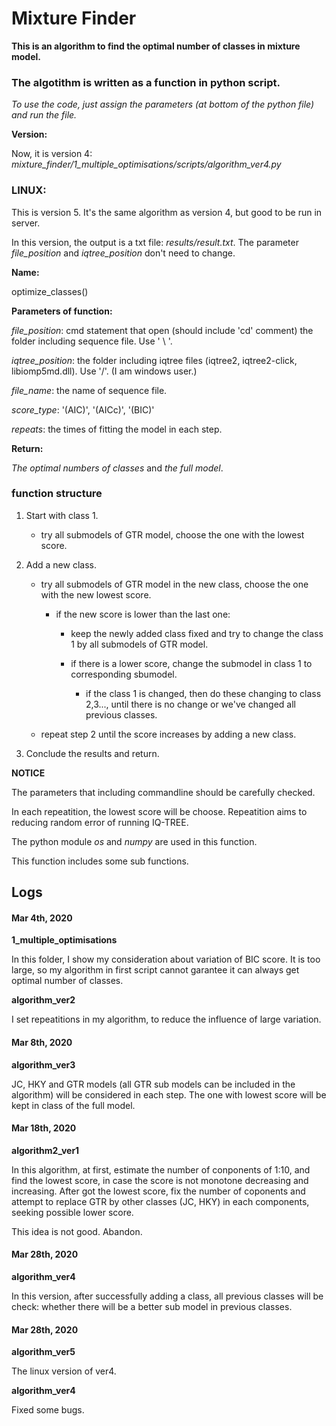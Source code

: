 # Mixture Finder

**This is an algorithm to find the optimal number of classes in mixture model.**

### The algotithm is written as a function in python script. ###

*To use the code, just assign the parameters (at bottom of the python file) and run the file.*

**Version:**

Now, it is version 4:  *mixture_finder/1_multiple_optimisations/scripts/algorithm_ver4.py*

### **LINUX:**

This is version 5. It's the same algorithm as version 4, but good to be run in server.

In this version, the output is a txt file: _results/result.txt_. The parameter *file_position* and *iqtree_position* don't need to change.

**Name:** 

optimize_classes()

**Parameters of function:**

*file_position*: cmd statement that open (should include 'cd' comment) the folder including sequence file. Use ' \ '.

*iqtree_position*: the folder including iqtree files (iqtree2, iqtree2-click, libiomp5md.dll). Use '/'. (I am windows user.)

*file_name*: the name of sequence file.

*score_type*: '(AIC)', '(AICc)', '(BIC)'

*repeats*: the times of fitting the model in each step.

**Return:** 

*The optimal numbers of classes* and *the full model*.

### function structure ###

1. Start with class 1.

   - try all submodels of GTR model, choose the one with the lowest score.
   
2. Add a new class.
   
   - try all submodels of GTR model in the new class, choose the one with the new lowest score.
   
      - if the new score is lower than the last one:

         - keep the newly added class fixed and try to change the class 1 by all submodels of GTR model.

         - if there is a lower score, change the submodel in class 1 to corresponding sbumodel.

            - if the class 1 is changed, then do these changing to class 2,3..., until there is no change or we've changed all previous classes.

   - repeat step 2 until the score increases by adding a new class.

3. Conclude the results and return.

**NOTICE**

The parameters that including commandline should be carefully checked.

In each repeatition, the lowest score will be choose. Repeatition aims to reducing random error of running IQ-TREE.

The python module *os* and *numpy* are used in this function.

This function includes some sub functions.

## Logs ##
   
#### Mar 4th, 2020

**1_multiple_optimisations**

In this folder, I show my consideration about variation of BIC score. It is too large, so my algorithm in first script cannot garantee it can always get optimal number of classes.

**algorithm_ver2**

I set repeatitions in my algorithm, to reduce the influence of large variation.

#### Mar 8th, 2020

**algorithm_ver3**

JC, HKY and GTR models (all GTR sub models can be included in the algorithm) will be considered in each step. The one with lowest score will be kept in class of the full model.

#### Mar 18th, 2020

**algorithm2_ver1**

In this algorithm, at first, estimate the number of conponents of 1:10, and find the lowest score, in case the score is not monotone decreasing and increasing.
After got the lowest score, fix the number of coponents and attempt to replace GTR by other classes (JC, HKY) in each components, seeking possible lower score.

This idea is not good. Abandon.

#### Mar 28th, 2020

**algorithm_ver4**

In this version, after successfully adding a class, all previous classes will be check: whether there will be a better sub model in previous classes.

#### Mar 28th, 2020

**algorithm_ver5**

The linux version of ver4.

**algorithm_ver4**

Fixed some bugs.
